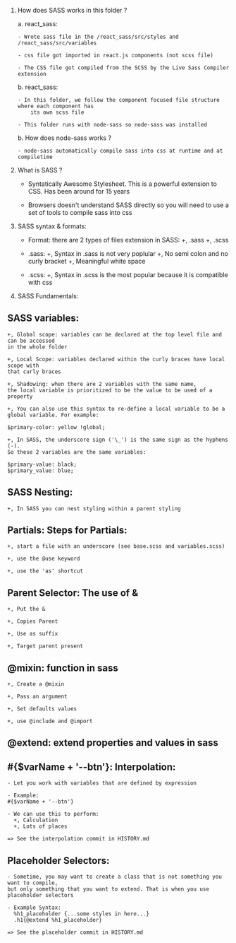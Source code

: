 1.  How does SASS works in this folder ?

    a. react_sass:

        - Wrote sass file in the /react_sass/src/styles and /react_sass/src/variables

        - css file got imported in react.js components (not scss file)

        - The CSS file got compiled from the SCSS by the Live Sass Compiler extension

    b. react_sass:

        - In this folder, we follow the component focused file structure where each component has
            its own scss file

        - This folder runs with node-sass so node-sass was installed

    b. How does node-sass works ?

        - node-sass automatically compile sass into css at runtime and at compiletime

2.  What is SASS ?

    - Syntatically Awesome Stylesheet. This is a powerful extension to CSS. Has been around for 15 years

    - Browsers doesn't understand SASS directly so you will need to use a set of tools to compile sass into css

3.  SASS syntax & formats:

    - Format: there are 2 types of files extension in SASS:
      +, .sass
      +, .scss

    - .sass:
      +, Syntax in .sass is not very poplular
      +, No semi colon and no curly bracket
      +, Meaningful white space

    - .scss:
      +, Syntax in .scss is the most popular because it is compatible with css

4.  SASS Fundamentals:

## SASS variables:

    +, Global scope: variables can be declared at the top level file and can be accessed
    in the whole folder

    +, Local Scope: variables declared within the curly braces have local scope with
    that curly braces

    +, Shadowing: when there are 2 variables with the same name,
    the local variable is prioritized to be the value to be used of a property

    +, You can also use this syntax to re-define a local variable to be a
    global variable. For example:

    $primary-color: yellow !global;

    +, In SASS, the underscore sign ('\_') is the same sign as the hyphens (-).
    So these 2 variables are the same variables:

    $primary-value: black;
    $primary_value: blue;

## SASS Nesting:

    +, In SASS you can nest styling within a parent styling

## Partials: Steps for Partials:

    +, start a file with an underscore (see base.scss and variables.scss)

    +, use the @use keyword

    +, use the 'as' shortcut

## Parent Selector: The use of &

    +, Put the &

    +, Copies Parent

    +, Use as suffix

    +, Target parent present

## @mixin: function in sass

    +, Create a @mixin

    +, Pass an argument

    +, Set defaults values

    +, use @include and @import

## @extend: extend properties and values in sass

## #{$varName + '--btn'}: Interpolation:

    - Let you work with variables that are defined by expression

    - Example:
    #{$varName + '--btn'}

    - We can use this to perform:
      +, Calculation
      +, Lots of places

    => See the interpolation commit in HISTORY.md

## Placeholder Selectors:

    - Sometime, you may want to create a class that is not something you want to compile,
    but only something that you want to extend. That is when you use placeholder selectors

    - Example Syntax:
      %h1_placeholder {...some styles in here...}
      .h1{@extend %h1_placeholder}

    => See the placeholder commit in HISTORY.md
